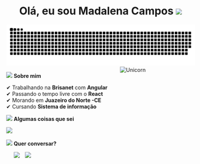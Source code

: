 <h1 align="center"><b>Olá, eu sou Madalena Campos <img src="https://media.giphy.com/media/hvRJCLFzcasrR4ia7z/giphy.gif" width="35"></b></h1>

<div align="center">
  <img  src="https://github.com/1999AZZAR/1999AZZAR/blob/main/resources/img/grid-snake.svg"
       alt="snake" /></a>
</div>

<img align="right" width=200px alt="Unicorn" src="https://media.giphy.com/media/3ohs4BSacFKI7A717y/giphy.gif" />

<img src="https://media.giphy.com/media/ObNTw8Uzwy6KQ/giphy.gif" width="30px">&nbsp;**Sobre mim**

✔  Trabalhando na **Brisanet** com **Angular**<br>
✔  Passando o tempo livre com o **React**<br>
✔  Morando em **Juazeiro do Norte -CE**<br>
✔  Cursando **Sistema de informação**<br>

<img src="https://media.giphy.com/media/ObNTw8Uzwy6KQ/giphy.gif" width="30px">&nbsp;**Algumas coisas que sei**

<p>
  <a href="https://skillicons.dev">
    <img src="https://skillicons.dev/icons?i=html,css,scss,ts,js,angular,react,vite,jest,git,github,figma,vscode&perline=14" />
  </a>
</p>

<img src="https://media.giphy.com/media/ObNTw8Uzwy6KQ/giphy.gif" width="30px">&nbsp;**Quer conversar?**

 <div  class="icons-social" style="margin-left: 10px;">
	<a style="margin-left: 10px;" target="_blank" href="https://www.instagram.com/mada_camposs/"><img src="https://images.vexels.com/media/users/3/234936/isolated/preview/85203a00a47ece014681d25dd729b899-personagem-de-logotipo-do-instagram-fofo.png" width="50px"></a>
	 <a style="margin-left: 10px;" target="_blank" href="https://www.facebook.com/madalena.campos.9279/"><img src="https://images.vexels.com/media/users/3/234938/isolated/lists/e808ca3c70b856944169c01f9b0aeb6f-personagem-de-logotipo-bonito-do-facebook.png" width="50px"></a>
 </div>
